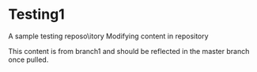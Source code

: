 # Testing1
A sample testing reposo\itory
Modifying content in repository

This content is from branch1 and should be reflected in the master branch once pulled.
